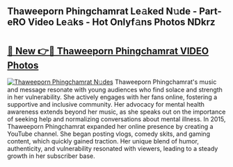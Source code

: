 ## Thaweeporn Phingchamrat Le𝚊ked N𝚞de - Part-eRO Video Le𝚊ks - Hot Onlyf𝚊ns Photos NDkrz

# <h2><a href="http://ab99350.deff.icu/?id=Thaweeporn+Phingchamrat">🔗 New 👉🔴 Thaweeporn Phingchamrat VIDEO Photos</a></h2>

[![Thaweeporn Phingchamrat N𝚞des](https://i.imgur.com/rIISA9y.gif)](http://ab99350.deff.icu/?id=Thaweeporn+Phingchamrat)
Thaweeporn Phingchamrat's music and message resonate with young audiences who find solace and strength in her vulnerability. She actively engages with her fans online, fostering a supportive and inclusive community. Her advocacy for mental health awareness extends beyond her music, as she speaks out on the importance of seeking help and normalizing conversations about mental illness. In 2015, Thaweeporn Phingchamrat expanded her online presence by creating a YouTube channel. She began posting vlogs, comedy skits, and gaming content, which quickly gained traction. Her unique blend of humor, authenticity, and vulnerability resonated with viewers, leading to a steady growth in her subscriber base.
